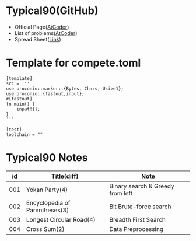# Typical90(GitHub)

 - Official Page([AtCoder](https://atcoder.jp/contests/typical90/))
 - List of problems([AtCoder](https://atcoder.jp/contests/typical90/tasks))
 - Spread Sheet([Link](https://docs.google.com/spreadsheets/d/1GG4Higis4n4GJBViVltjcbuNfyr31PzUY_ZY1zh2GuI/edit#gid=1593175261))

# Template for compete.toml

```
[template]
src = '''
use proconio::marker::{Bytes, Chars, Usize1};
use proconio::{fastout,input};
#[fastout]
fn main() {
	input!{};
}
'''

[test]
toolchain = ""
```


# Typical90 Notes

| id | Title(diff) |  Note |
| -- | -- | -- |
| 001 | Yokan Party(4) | Binary search & Greedy from left |
| 002 | Encyclopedia of Parentheses(3) | Bit Brute-force search |
| 003 | Longest Circular Road(4) | Breadth First Search |
| 004 | Cross Sum(2) | Data Preprocessing |
